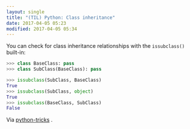 ```yaml
---
layout: single
title: "(TIL) Python: Class inheritance"
date: 2017-04-05 05:23
modified: 2017-04-05 05:34
---
```


You can check for class inheritance relationships with the `issubclass()` built-in:

```python
>>> class BaseClass: pass
>>> class SubClass(BaseClass): pass

>>> issubclass(SubClass, BaseClass)
True
>>> issubclass(SubClass, object)
True
>>> issubclass(BaseClass, SubClass)
False
```

Via
[python-tricks](https://www.getdrip.com/deliveries/nvidr2xstzyu8zfrsqgz?__s=6e5g8qvxzzhujt5oncqs)
.
